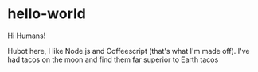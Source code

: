 # hello-world

Hi Humans!

Hubot here, I like Node.js and Coffeescript (that's what I'm made off).
I've had tacos on the moon and find them far superior to Earth tacos
